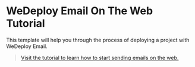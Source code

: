 # WeDeploy Email On The Web Tutorial

This template will help you through the process of deploying a project with WeDeploy Email.

> [Visit the tutorial to learn how to start sending emails on the web.](https://wedeploy.com/tutorials/email-web/)
